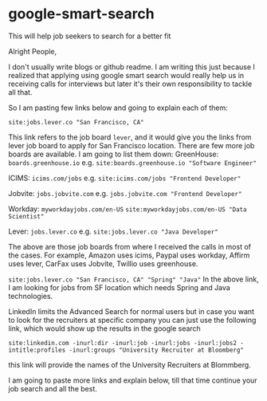 # google-smart-search
This will help job seekers to search for a better fit

Alright People, 

I don't usually write blogs or github readme. I am writing this just because I realized that applying using google smart search would really help us in receiving calls for interviews but later it's their own responsibility to tackle all that.

So I am pasting few links below and going to explain each of them:

```site:jobs.lever.co "San Francisco, CA"```

This link refers to the job board ```lever```, and it would give you the links from lever job board to apply for San Francisco location. There are few more job boards are available. I am going to list them down:
GreenHouse: ```boards.greenhouse.io```
e.g. ```site:boards.greenhouse.io "Software Engineer"```

ICIMS: ```icims.com/jobs```
e.g. ```site:icims.com/jobs "Frontend Developer"```

Jobvite: ```jobs.jobvite.com```
e.g. ```jobs.jobvite.com "Frontend Developer"```

Workday: ```myworkdayjobs.com/en-US```
```site:myworkdayjobs.com/en-US "Data Scientist"```

Lever: ```jobs.lever.co```
e.g. ```site:jobs.lever.co "Java Developer"```

The above are those job boards from where I received the calls in most of the cases. For example, Amazon uses icims, Paypal uses workday, Affirm uses lever, CarFax uses Jobvite, Twillio uses greenhouse.

```site:jobs.lever.co "San Francisco, CA" "Spring" "Java"```
In the above link, I am looking for jobs from SF location which needs Spring and Java technologies.

LinkedIn limits the Advanced Search for normal users but in case you want to look for the recruiters at specific company you can just use the following link, which would show up the results in the google search

```site:linkedin.com -inurl:dir -inurl:job -inurl:jobs -inurl:jobs2 -intitle:profiles -inurl:groups "University Recruiter at Bloomberg"```

this link will provide the names of the University Recruiters at Blommberg.

I am going to paste more links and explain below, till that time continue your job search and all the best.